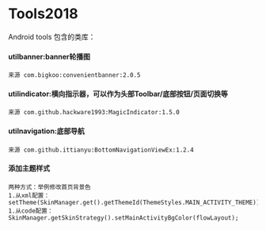 # Tools2018
Android tools 包含的类库：
#### utilbanner:banner轮播图
	来源 com.bigkoo:convenientbanner:2.0.5
#### utilindicator:横向指示器，可以作为头部Toolbar/底部按钮/页面切换等
	来源 com.github.hackware1993:MagicIndicator:1.5.0
#### utilnavigation:底部导航
	来源 com.github.ittianyu:BottomNavigationViewEx:1.2.4
#### 添加主题样式
	两种方式：举例修改首页背景色
	1.从xml配置：setTheme(SkinManager.get().getThemeId(ThemeStyles.MAIN_ACTIVITY_THEME));
	1.从code配置：SkinManager.getSkinStrategy().setMainActivityBgColor(flowLayout);
